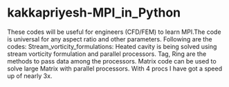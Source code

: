 # kakkapriyesh-MPI_in_Python
These codes will be useful for engineers (CFD/FEM) to learn MPI.The code is universal for any aspect ratio and other parameters. 
Following are the codes:
 Stream_vorticity_formulations: Heated cavity is being solved using stream vorticity formulation and parallel processors.
 Tag, Ring are the methods to pass data among the processors.
 Matrix code can be used to solve large Matrix with parallel processors. With 4 procs I have got a speed up of nearly 3x.
